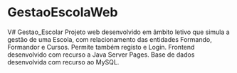 # GestaoEscolaWeb
V# Gestao_Escolar
Projeto web desenvolvido em âmbito letivo que simula a gestão de uma Escola, com relacionamento das entidades Formando, Formandor e Cursos. Permite também registo e Login.
Frontend desenvolvido com recurso a Java Server Pages.
Base de dados desenvolvida com recurso ao MySQL.
